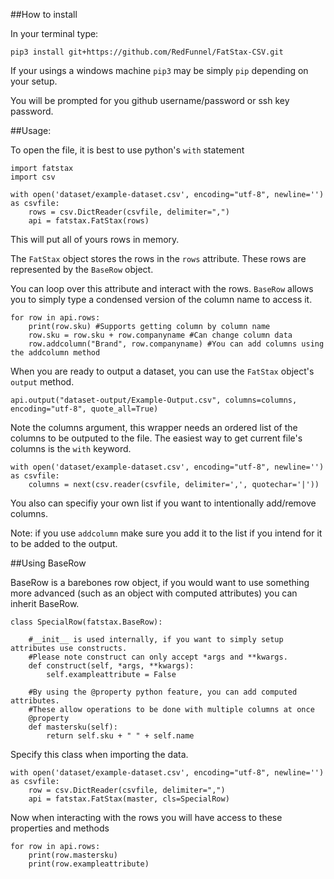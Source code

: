 ##How to install 

In your terminal type:
    
    pip3 install git+https://github.com/RedFunnel/FatStax-CSV.git

If your usings a windows machine `pip3` may be simply `pip` depending on your setup.

You will be prompted for you github username/password or ssh key password.

##Usage:

To open the file, it is best to use python's `with` statement
    
    import fatstax
    import csv
    
    with open('dataset/example-dataset.csv', encoding="utf-8", newline='') as csvfile:
        rows = csv.DictReader(csvfile, delimiter=",")
        api = fatstax.FatStax(rows)

This will put all of yours rows in memory.

The `FatStax` object stores the rows in the `rows` attribute. These rows are represented by the `BaseRow` object.

You can loop over this attribute and interact with the rows. `BaseRow` allows you to simply type a condensed version of the column name to access it.
    
    for row in api.rows:
        print(row.sku) #Supports getting column by column name
        row.sku = row.sku + row.companyname #Can change column data
        row.addcolumn("Brand", row.companyname) #You can add columns using the addcolumn method


When you are ready to output a dataset, you can use the `FatStax` object's `output` method. 

    api.output("dataset-output/Example-Output.csv", columns=columns, encoding="utf-8", quote_all=True)

Note the columns argument, this wrapper needs an ordered list of the columns to be outputed to the file. The easiest way to get current file's columns is the `with` keyword.

    with open('dataset/example-dataset.csv', encoding="utf-8", newline='') as csvfile:
        columns = next(csv.reader(csvfile, delimiter=',', quotechar='|'))

You also can specifiy your own list if you want to intentionally add/remove columns. 

Note: if you use `addcolumn` make sure you add it to the list if you intend for it to be added to the output.



##Using BaseRow

BaseRow is a barebones row object, if you would want to use something more advanced (such as an object with computed attributes) you can inherit BaseRow.

    class SpecialRow(fatstax.BaseRow):

        #__init__ is used internally, if you want to simply setup attributes use constructs. 
        #Please note construct can only accept *args and **kwargs. 
        def construct(self, *args, **kwargs):
            self.exampleattribute = False

        #By using the @property python feature, you can add computed attributes.
        #These allow operations to be done with multiple columns at once
        @property
        def mastersku(self):
            return self.sku + " " + self.name


Specify this class when importing the data.

    with open('dataset/example-dataset.csv', encoding="utf-8", newline='') as csvfile:
        row = csv.DictReader(csvfile, delimiter=",")
        api = fatstax.FatStax(master, cls=SpecialRow)


Now when interacting with the rows you will have access to these properties and methods

    for row in api.rows:
        print(row.mastersku)
        print(row.exampleattribute)

